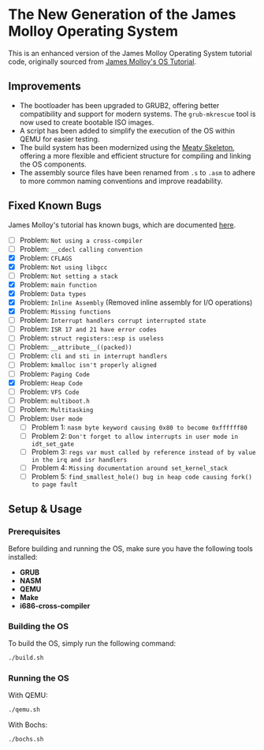 # The New Generation of the James Molloy Operating System

This is an enhanced version of the James Molloy Operating System tutorial code, originally sourced from [James Molloy's OS Tutorial](http://www.jamesmolloy.co.uk/tutorial_html/index.html).

## Improvements

- The bootloader has been upgraded to GRUB2, offering better compatibility and support for modern systems. The `grub-mkrescue` tool is now used to create bootable ISO images.
- A script has been added to simplify the execution of the OS within QEMU for easier testing.
- The build system has been modernized using the [Meaty Skeleton](https://wiki.osdev.org/Meaty_Skeleton), offering a more flexible and efficient structure for compiling and linking the OS components.
- The assembly source files have been renamed from `.s` to `.asm` to adhere to more common naming conventions and improve readability.

## Fixed Known Bugs

James Molloy's tutorial has known bugs, which are documented [here](https://wiki.osdev.org/James_Molloy%27s_Tutorial_Known_Bugs).

- [ ] Problem: `Not using a cross-compiler`
- [ ] Problem: `__cdecl calling convention`
- [X] Problem: `CFLAGS`
- [X] Problem: `Not using libgcc`
- [ ] Problem: `Not setting a stack`
- [X] Problem: `main function`
- [X] Problem: `Data types`
- [X] Problem: `Inline Assembly` (Removed inline assembly for I/O operations)
- [X] Problem: `Missing functions`
- [ ] Problem: `Interrupt handlers corrupt interrupted state`
- [ ] Problem: `ISR 17 and 21 have error codes`
- [ ] Problem: `struct registers::esp is useless`
- [ ] Problem: `__attribute__((packed))`
- [ ] Problem: `cli and sti in interrupt handlers`
- [ ] Problem: `kmalloc isn't properly aligned`
- [ ] Problem: `Paging Code`
- [X] Problem: `Heap Code`
- [ ] Problem: `VFS Code`
- [ ] Problem: `multiboot.h`
- [ ] Problem: `Multitasking`
- [ ] Problem: `User mode`
    - [ ] Problem 1: `nasm byte keyword causing 0x80 to become 0xffffff80`
    - [ ] Problem 2: `Don't forget to allow interrupts in user mode in idt_set_gate`
    - [ ] Problem 3: `regs var must called by reference instead of by value in the irq and isr handlers`
    - [ ] Problem 4: `Missing documentation around set_kernel_stack`
    - [ ] Problem 5: `find_smallest_hole() bug in heap code causing fork() to page fault`

## Setup & Usage

### Prerequisites

Before building and running the OS, make sure you have the following tools installed:
- **GRUB**
- **NASM**
- **QEMU**
- **Make**
- **i686-cross-compiler**

### Building the OS

To build the OS, simply run the following command:

```bash
./build.sh
```

### Running the OS

With QEMU:
```sh
./qemu.sh
```

With Bochs:
```sh
./bochs.sh
```
